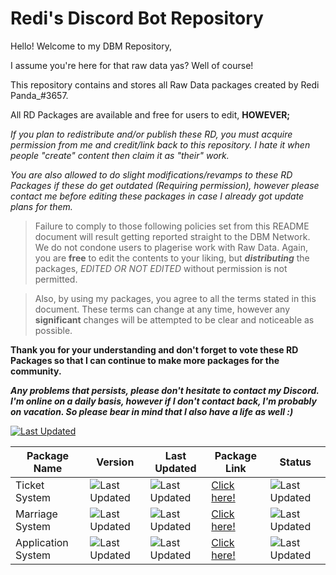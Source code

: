 # Redi's Discord Bot Repository

Hello! Welcome to my DBM Repository,

I assume you're here for that raw data yas? Well of course!

This repository contains and stores all Raw Data packages created by Redi Panda_#3657.

All RD Packages are available and free for users to edit, **HOWEVER;**

*If you plan to redistribute and/or publish these RD, you must acquire permission from me and credit/link back to this repository. I hate it when people "create" content
then claim it as "their" work.*

*You are also allowed to do slight modifications/revamps to these RD Packages if these do get outdated (Requiring permission), however please contact
me before editing these packages in case I already got update plans for them.*

> Failure to comply to those following policies set from this README document will result getting reported straight to the DBM Network. We do not condone users to plagerise work with Raw Data. Again, you are **free** to edit the contents to your liking, but _**distributing**_ the packages, *EDITED OR NOT EDITED* without permission is not permitted.

> Also, by using my packages, you agree to all the terms stated in this document. These terms can change at any time, however any **significant** changes will be attempted to be clear and noticeable as possible.

**Thank you for your understanding and don't forget to vote these RD Packages so that I can continue to make more packages for the community.**

_**Any problems that persists, please don't hesitate to contact my Discord. I'm online on a daily basis, however if I don't contact back, I'm probably
on vacation. So please bear in mind that I also have a life as well :)**_

[![Last Updated](https://img.shields.io/badge/Last%20Master%20Updated-26%2F6-blueviolet.svg?style=for-the-badge)](https://github.com/RediPanda/discord-bot-projects/commits/master)

| Package Name | Version | Last Updated | Package Link | Status |
|--|--|--|--|--|
| Ticket System | ![Last Updated](https://img.shields.io/badge/Latest%20Version-v1.0.0-green.svg?style=for-the-badge) | ![Last Updated](https://img.shields.io/badge/Last%20Package%20Updated-24%2F6-critical.svg?style=for-the-badge) | [Click here!](https://github.com/RediPanda/discord-bot-projects/tree/master/Redi's%20Marriage%20System) | ![Last Updated](https://img.shields.io/badge/Status-Developing-orange.svg?style=for-the-badge) |
| Marriage System | ![Last Updated](https://img.shields.io/badge/Latest%20Version-v1.0.2-green.svg?style=for-the-badge) | ![Last Updated](https://img.shields.io/badge/Last%20Package%20Updated-26%2F6-critical.svg?style=for-the-badge) | [Click here!](https://github.com/RediPanda/discord-bot-projects/tree/master/Redi's%20Marriage%20System) | ![Last Updated](https://img.shields.io/badge/Status-No%20Longer%20updated-critical.svg?style=for-the-badge) |
| Application System | ![Last Updated](https://img.shields.io/badge/Latest%20Version-v1.0.5-green.svg?style=for-the-badge) | ![Last Updated](https://img.shields.io/badge/Last%20Package%20Updated-21%2F6-critical.svg?style=for-the-badge) | [Click here!](https://github.com/RediPanda/discord-bot-projects/tree/master/Redi's%20Advanced%20Application) | ![Last Updated](https://img.shields.io/badge/Status-Updates%20Available-green.svg?style=for-the-badge) |
